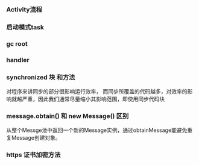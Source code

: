 ### Activity流程
### 启动模式task
### gc root
### handler
### synchronized 块  和方法
对程序来讲同步的部分很影响运行效率， 而同步所覆盖的代码越多，对效率的影响就越严重，因此我们通常尽量缩小其影响范围，即使用同步代码块
### message.obtain() 和 new Message() 区别
从整个Messge池中返回一个新的Message实例，通过obtainMessage能避免重复Message创建对象。 
### https 证书加密方法